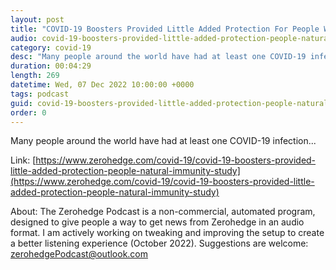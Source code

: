 ```yaml
---
layout: post
title: "COVID-19 Boosters Provided Little Added Protection For People With Natural Immunity: Study"
audio: covid-19-boosters-provided-little-added-protection-people-natural-immunity-study-0
category: covid-19
desc: "Many people around the world have had at least one COVID-19 infection..."
duration: 00:04:29
length: 269
datetime: Wed, 07 Dec 2022 10:00:00 +0000
tags: podcast
guid: covid-19-boosters-provided-little-added-protection-people-natural-immunity-study-0
order: 0
---
```

Many people around the world have had at least one COVID-19 infection...

Link: [https://www.zerohedge.com/covid-19/covid-19-boosters-provided-little-added-protection-people-natural-immunity-study](https://www.zerohedge.com/covid-19/covid-19-boosters-provided-little-added-protection-people-natural-immunity-study)

About: The Zerohedge Podcast is a non-commercial, automated program, designed to give people a way to get news from Zerohedge in an audio format.  I am actively working on tweaking and improving the setup to create a better listening experience (October 2022).  Suggestions are welcome: [zerohedgePodcast@outlook.com](mailto:zerohedgePodcast@outlook.com)